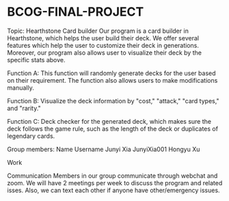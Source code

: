 # BCOG-FINAL-PROJECT
Topic: Hearthstone Card builder
Our program is a card builder in Hearthstone, which helps the user build their deck. We offer several features which help the user to customize their deck in generations. Moreover, our program also allows user to visualize their deck by the specific stats above. 

Function A:
This function will randomly generate decks for the user based on their requirement. The function also allows users to make modifications manually. 

Function B:
Visualize the deck information by "cost," "attack," "card types," and "rarity." 

Function C:
Deck checker for the generated deck, which makes sure the deck follows the game rule, such as the length of the deck or duplicates of legendary cards. 


Group members:
Name     Username 
Junyi Xia  JunyiXia001
Hongyu Xu

Work 


Communication
Members in our group communicate through webchat and zoom. We will have 2 meetings per week to discuss the program and related isses. Also, we can text each other if anyone have other/emergency issues. 


